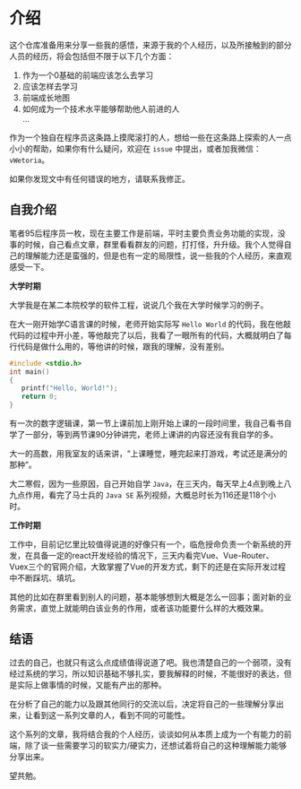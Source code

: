 # 介绍

这个仓库准备用来分享一些我的感悟，来源于我的个人经历，以及所接触到的部分人员的经历，将会包括但不限于以下几个方面：

1. 作为一个0基础的前端应该怎么去学习
2. 应该怎样去学习
3. 前端成长地图
4. 如何成为一个技术水平能够帮助他人前进的人  
...  

作为一个独自在程序员这条路上摸爬滚打的人，想给一些在这条路上探索的人一点小小的帮助，如果你有什么疑问，欢迎在 `issue` 中提出，或者加我微信：`vWetoria`。

如果你发现文中有任何错误的地方，请联系我修正。

## 自我介绍

笔者95后程序员一枚，现在主要工作是前端，平时主要负责业务功能的实现，没事的时候，自己看点文章，群里看看群友的问题，打打怪，升升级。我个人觉得自己的理解能力还是蛮强的，但是也有一定的局限性，说一些我的个人经历，来直观感受一下。

**大学时期**

大学我是在某二本院校学的软件工程，说说几个我在大学时候学习的例子。

在大一刚开始学C语言课的时候，老师开始实际写 `Hello World` 的代码，我在他敲代码的过程中开小差，等他敲完了以后，我看了一眼所有的代码，大概就明白了每行代码是做什么用的，等他讲的时候，跟我的理解，没有差别。

```C
#include <stdio.h>
int main()
{
   printf("Hello, World!");
   return 0;
}
```

有一次的数字逻辑课，第一节上课前加上刚开始上课的一段时间里，我自己看书自学了一部分，等到两节课90分钟讲完，老师上课讲的内容还没有我自学的多。

大一的高数，用我室友的话来讲，“上课睡觉，睡完起来打游戏，考试还是满分的那种”。

大二寒假，因为一些原因，自己开始自学 `Java`，在三天内，每天早上4点到晚上八九点作用，看完了马士兵的 `Java SE` 系列视频，大概总时长为116还是118个小时。

**工作时期**

工作中，目前记忆里比较值得说道的好像只有一个，临危授命负责一个新系统的开发，在具备一定的react开发经验的情况下，三天内看完Vue、Vue-Router、Vuex三个的官网介绍，大致掌握了Vue的开发方式，剩下的还是在实际开发过程中不断踩坑、填坑。

其他的比如在群里看到别人的问题，基本能够想到大概是怎么一回事；面对新的业务需求，直觉上就能明白该业务的作用，或者该功能要什么样的大概效果。


## 结语

过去的自己，也就只有这么点成绩值得说道了吧。我也清楚自己的一个弱项，没有经过系统的学习，所以知识基础不够扎实，要我解释的时候，不能很好的表达，但是实际上做事情的时候，又能有产出的那种。

在分析了自己的能力以及跟其他同行的交流以后，决定将自己的一些理解分享出来，让看到这一系列文章的人，看到不同的可能性。

这个系列的文章，我将结合我的个人经历，谈谈如何从本质上成为一个有能力的前端，除了谈一些需要学习的软实力/硬实力，还想试着将自己的这种理解能力能够分享出来。

望共勉。